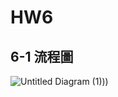 # HW6


## 6-1 流程圖

![Untitled Diagram (1)](https://user-images.githubusercontent.com/60034043/124349042-cb6dce00-dc1f-11eb-8e94-ed461caa5288.png)))
